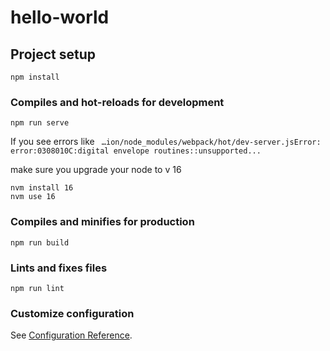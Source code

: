 # hello-world

## Project setup
```
npm install
```

### Compiles and hot-reloads for development
```
npm run serve
```
If you see errors like 
``` …ion/node_modules/webpack/hot/dev-server.jsError: error:0308010C:digital envelope routines::unsupported...```

make sure you upgrade your node to v 16

```
nvm install 16
nvm use 16
```

### Compiles and minifies for production
```
npm run build
```

### Lints and fixes files
```
npm run lint
```

### Customize configuration
See [Configuration Reference](https://cli.vuejs.org/config/).
